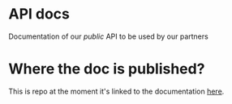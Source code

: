 # API docs
Documentation of our *public* API to be used by our partners

# Where the doc is published?
This is repo at the moment it's linked to the documentation [here](https://unmade.docs.apiary.io/).
